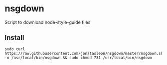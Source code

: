 # nsgdown
Script to download node-style-guide files

## Install
```
sudo curl https://raw.githubusercontent.com/jonatasleon/nsgdown/master/nsgdown.sh -o /usr/local/bin/nsgdown && sudo chmod 731 /usr/local/bin/nsgdown
```
